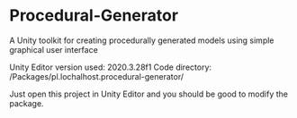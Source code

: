 # Procedural-Generator
A Unity toolkit for creating procedurally generated models using simple graphical user interface

Unity Editor version used: 2020.3.28f1
Code directory: /Packages/pl.lochalhost.procedural-generator/

Just open this project in Unity Editor and you should be good to modify the package.
